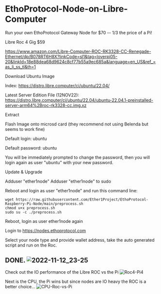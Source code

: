 # EthoProtocol-Node-on-Libre-Computer
Run your own EthoProtocol Gateway Node for $70 -- 1/3 the price of a Pi!

Libre Roc 4 Gig $59

https://www.amazon.com/Libre-Computer-ROC-RK3328-CC-Renegade-Ethernet/dp/B078RT6H8X?linkCode=sl1&tag=loverpi05-20&linkId=18e88dea68d9624c8cf77b55a9ec685a&language=en_US&ref_=as_li_ss_tl&th=1

Download Ubuntu Image

Index: https://distro.libre.computer/ci/ubuntu/22.04/

Latest Server Edition File (12NOV22): https://distro.libre.computer/ci/ubuntu/22.04/ubuntu-22.04.1-preinstalled-server-arm64%2Broc-rk3328-cc.img.xz

Extract

Flash Image onto microsd card (they recommend not using Belenda but seems to work fine)

Default login: ubuntu

Default password: ubuntu

You will be immediately prompted to change the password, then you will login again as user "ubuntu" with your new password.

Update & Upgrade

Adduser "ether1node"
Adduser "ether1node" to sudo

Reboot and login as user "ether1node" and run this command line:

```
wget https://raw.githubusercontent.com/Ether1Project/EthoProtocol-Raspberry-Pi-Node/main/preprocess.sh
chmod u+x preprocess.sh
sudo su -c ./preprocess.sh
```

Reboot, login as user ether1node again

Login to https://nodes.ethoprotocol.com

Select your node type and provide wallet address, take the auto generated script and run on the Roc.

DONE.
![2022-11-12_23-25](https://user-images.githubusercontent.com/37755722/201506358-160f8d68-9bd7-410a-a19f-356052ff0cac.png)
------------------------------
Check out the IO performance of the Libre ROC vs the Pi
![Roc4-Pi4](https://user-images.githubusercontent.com/37755722/201506198-7c880017-26e5-4de7-84f6-d3f5e8263d91.png)

Next is the CPU, the Pi wins but since nodes are IO heavy the ROC is a better choice...
![CPU-Roc-vs-Pi](https://user-images.githubusercontent.com/37755722/201506297-1205400d-b171-4172-b0d5-ddac254886ed.png)


